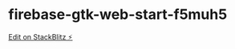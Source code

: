 # firebase-gtk-web-start-f5muh5

[Edit on StackBlitz ⚡️](https://stackblitz.com/edit/firebase-gtk-web-start-f5muh5)